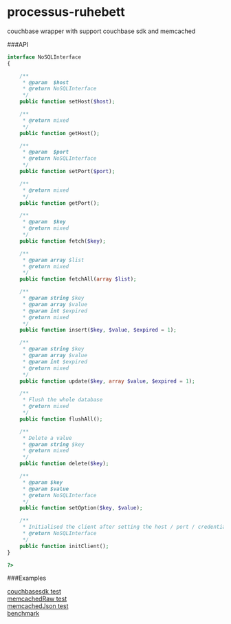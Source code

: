 processus-ruhebett
===================

couchbase wrapper with support couchbase sdk and memcached


###API

```php
interface NoSQLInterface
{

    /**
     * @param  $host
     * @return NoSQLInterface
     */
    public function setHost($host);

    /**
     * @return mixed
     */
    public function getHost();

    /**
     * @param  $port
     * @return NoSQLInterface
     */
    public function setPort($port);

    /**
     * @return mixed
     */
    public function getPort();

    /**
     * @param  $key
     * @return mixed
     */
    public function fetch($key);

    /**
     * @param array $list
     * @return mixed
     */
    public function fetchAll(array $list);

    /**
     * @param string $key
     * @param array $value
     * @param int $expired
     * @return mixed
     */
    public function insert($key, $value, $expired = 1);

    /**
     * @param string $key
     * @param array $value
     * @param int $expired
     * @return mixed
     */
    public function update($key, array $value, $expired = 1);

    /**
     * Flush the whole database
     * @return mixed
     */
    public function flushAll();

    /**
     * Delete a value
     * @param string $key
     * @return mixed
     */
    public function delete($key);

    /**
     * @param $key
     * @param $value
     * @return NoSQLInterface
     */
    public function setOption($key, $value);

    /**
     * Initialised the client after setting the host / port / credentials
     * @return NoSQLInterface
     */
    public function initClient();
}

?>
```

###Examples

[couchbasesdk test](processus-ruhebett/examples/couchbaseSdk.php)  
[memcachedRaw test](processus-ruhebett/examples/memcachedRaw.php)  
[memcachedJson test](processus-ruhebett/examples/memcachedJson.php)  
[benchmark](processus-ruhebett/examples/benchmark.php)  